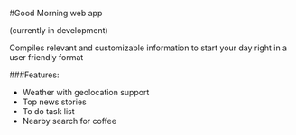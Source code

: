 #Good Morning web app 

(currently in development) 

Compiles relevant and customizable information to start your day right in a user friendly format

###Features: 
- Weather with geolocation support 
- Top news stories 
- To do task list 
- Nearby search for coffee 
